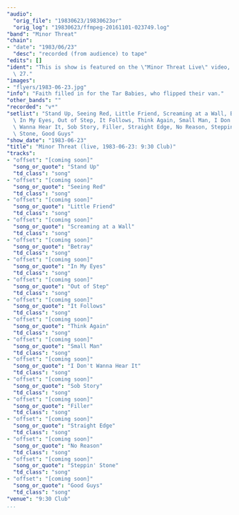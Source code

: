 ```yaml
---
"audio":
  "orig_file": "19830623/19830623or"
  "orig_log": "19830623/ffmpeg-20161101-023749.log"
"band": "Minor Threat"
"chain":
- "date": "1983/06/23"
  "desc": "recorded (from audience) to tape"
"edits": []
"ident": "This is show is featured on the \"Minor Threat Live\" video, Dischord\
  \ 27."
"images":
- "flyers/1983-06-23.jpg"
"info": "Faith filled in for the Tar Babies, who flipped their van."
"other_bands": ""
"recorded": "v*"
"setlist": "Stand Up, Seeing Red, Little Friend, Screaming at a Wall, Betray,\
  \ In My Eyes, Out of Step, It Follows, Think Again, Small Man, I Don't\
  \ Wanna Hear It, Sob Story, Filler, Straight Edge, No Reason, Steppin'\
  \ Stone, Good Guys"
"show_date": "1983-06-23"
"title": "Minor Threat (live, 1983-06-23: 9:30 Club)"
"tracks":
- "offset": "[coming soon]"
  "song_or_quote": "Stand Up"
  "td_class": "song"
- "offset": "[coming soon]"
  "song_or_quote": "Seeing Red"
  "td_class": "song"
- "offset": "[coming soon]"
  "song_or_quote": "Little Friend"
  "td_class": "song"
- "offset": "[coming soon]"
  "song_or_quote": "Screaming at a Wall"
  "td_class": "song"
- "offset": "[coming soon]"
  "song_or_quote": "Betray"
  "td_class": "song"
- "offset": "[coming soon]"
  "song_or_quote": "In My Eyes"
  "td_class": "song"
- "offset": "[coming soon]"
  "song_or_quote": "Out of Step"
  "td_class": "song"
- "offset": "[coming soon]"
  "song_or_quote": "It Follows"
  "td_class": "song"
- "offset": "[coming soon]"
  "song_or_quote": "Think Again"
  "td_class": "song"
- "offset": "[coming soon]"
  "song_or_quote": "Small Man"
  "td_class": "song"
- "offset": "[coming soon]"
  "song_or_quote": "I Don't Wanna Hear It"
  "td_class": "song"
- "offset": "[coming soon]"
  "song_or_quote": "Sob Story"
  "td_class": "song"
- "offset": "[coming soon]"
  "song_or_quote": "Filler"
  "td_class": "song"
- "offset": "[coming soon]"
  "song_or_quote": "Straight Edge"
  "td_class": "song"
- "offset": "[coming soon]"
  "song_or_quote": "No Reason"
  "td_class": "song"
- "offset": "[coming soon]"
  "song_or_quote": "Steppin' Stone"
  "td_class": "song"
- "offset": "[coming soon]"
  "song_or_quote": "Good Guys"
  "td_class": "song"
"venue": "9:30 Club"
...
```

